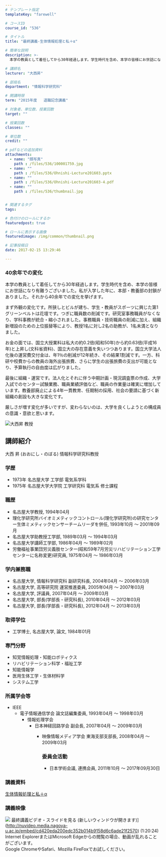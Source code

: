 ```yaml
---
# テンプレート指定
templateKey: "farewell"

# コースID
course_id: "536"

# タイトル
title: "最終講義-生体情報処理と私＋α"

# 簡単な説明
description: >-
  本学の教員として着任してから30年経過します。学生時代を含め、本学の皆様にお世話になり有難うございました。私が入学した年に、本部・教養部の封鎖がありました。それから40余年での変化を挙げます。...

# 講師名
lecturer: "大西昇"

# 部局名
department: "情報科学研究科"

# 開講時限
term: "2015年度	退職記念講義"

# 対象者、単位数、授業回数
target: ""

# 授業回数
classes: ""

# 単位数
credit: ""

# pdfなどの追加資料
attachments: 
  - name: "顔写真" 
    path : /files/536/100001759.jpg
  - name: "" 
    path : /files/536/Ohnishi-Lecture201603.pptx
  - name: "" 
    path : /files/536/Ohnishi-Lecture201603-4.pdf
  - name: "" 
    path : /files/536/thumbnail.jpg


# 関連するタグ
tags:

# 色付けのロールにするか
featuredpost: true

# ロールに表示する画像
featuredimage: /img/common/thumbnail.png

# 記事投稿日
date: 2017-02-15 13:29:46

---
```

### 40余年での変化 

本学の教員として着任してから30年経過します。学生時代を含め、本学の皆様にお世話になり有難うございました。私が入学した年に、本部・教養部の封鎖がありました。それから40余年での変化を挙げます。

まず外観の変化です。所狭しとビルが建ち、学生・教員がスポーツに興じた第1グリーンベルトは花壇です。つぎに職員数の削減です。研究室事務職員がなくなり、学科事務が統合・縮小されました。事務職員・技術職員の削減に加え、組織新増設のための上位振替等により、教授1名に対し2名の助教が、1名未満となりました。

お金の面では、国立大授業料は私大の約0.2倍(昭和50年)から約0.63倍(平成16年)と上昇し(文科省資料)、国立大の存在意義を失いつつあります。国立大学法人化後の運営費交付金は、年1％の削減が12年続き、その結果1割減です。一方、科研や校費からの教員の海外出張旅費、さらに学生の出張旅費の支出が可能となり、予算執行の自由度は広がりました。

最後に組織・運営です。法人化とそれに伴う中期計画・現況調査票の作成、大学入試でのセンター試験業務、職員業績評価など、職員の作業量は確実に増加しています。教養部廃止による4年一貫教育、任期制の採用、社会の要請に基づく新組織の創設も大きな変化です。

厳しさが増す変化が多いですが、変わらないのは、大学を良くしようとの構成員の意識・意欲と思います。

![大西昇 教授](/files/536/100001759.jpg) 
## 講師紹介

大西 昇 (おおにし・のぼる) 情報科学研究科教授 

### 学歴

  * 1973年 名古屋大学 工学部 電気系学科
  * 1975年 名古屋大学大学院 工学研究科 電気系 修士課程

### 職歴

  * 名古屋大学教授, 1994年04月
  * 理化学研究所バイオミメティックコントロール(理化学研究所)の研究センター生体ミメティックセンサーチームリーダを併任, 1993年10月 ～ 2001年09月
  * 名古屋大学助教授工学部, 1989年03月 ～ 1994年03月
  * 名古屋大学講師工学部, 1986年04月 ～ 1989年02月
  * 労働福祉事業団労災義肢センター(昭和59年7月労災リハビリテーション工学センターに名称変更)研究員, 1975年04月 ～ 1986年03月

### 学内兼務職

  * 名古屋大学, 情報科学研究科 副研究科長, 2004年04月 ～ 2006年03月
  * 名古屋大学, 高等研究院 運営推進委員, 2005年04月 ～ 2007年03月
  * 名古屋大学, 評議員, 2007年04月 ～ 2009年03月
  * 名古屋大学, 部長(学部長・研究科長), 2010年04月 ～ 2012年03月
  * 名古屋大学, 部長(学部長・研究科長), 2012年04月 ～ 2013年03月

### 取得学位

  * 工学博士, 名古屋大学, 論文, 1984年01月

### 専門分野

  * 知覚情報処理・知能ロボティクス
  * リハビリテーション科学・福祉工学
  * 知能情報学
  * 医用生体工学・生体材料学
  * システム工学

### 所属学会等

  * IEEE 
      * 電子情報通信学会 論文誌編集委員, 1993年04月 ～ 1998年03月 
          * 情報処理学会 
              * 日本神経回路学会 副会長, 2007年04月 ～ 2009年03月 
                  * 映像情報メディア学会 東海支部支部長, 2008年04月 ～ 2009年03月  
                    ### 委員会活動
                    
                      * 日本学術会議, 連携会員, 2011年10月 ～ 2017年09月30日
### 講義資料


[生体情報処理と私＋α](/files/536/Ohnishi-Lecture201603-4.pdf) 

### 講義映像


![](/files/536/thumbnail.jpg) 最終講義ビデオ・スライドを見る (新しいウィンドウが開きます)](http://nuvideo.media.nagoya-u.ac.jp/embed/cd420eda200edc352b014b9158d6c6ade21f2570) (1:20:24)  
Internet ExplorerまたはMicrosoft Edgeからの閲覧の場合、動画が乱れることがございます。  
Google ChromeやSafari、Mozilla FireFoxでお試しください。